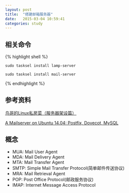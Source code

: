 ```yaml
---
layout: post
title:  "搭建邮箱服务器"
date:   2015-03-04 10:59:41
categories: study
---
```


相关命令
----------------------

{% highlight shell %}

	sudo tasksel install lamp-server

	sudo tasksel install mail-server
	
{% endhighlight %}

参考资料
----------------------
<a href="http://vbird.dic.ksu.edu.tw/linux_server/0380mail_1.php" target="_blank">鸟哥的Linux私房菜（服务器架设篇）</a>

<a href="https://www.exratione.com/2014/05/a-mailserver-on-ubuntu-1404-postfix-dovecot-mysql/" target="_blank">A Mailserver on Ubuntu 14.04: Postfix, Dovecot, MySQL</a>

概念
----------------------

* MUA: Mail User Agent
* MDA: Mail Delivery Agent
* MTA: Mail Transfer Agent
* SMTP: Simple Mail Transfer Protocol(简单邮件传送协议)
* MRA: Mail Retrieval Agent
* POP: Post Office Protocol(邮政服务协议)
* IMAP: Internet Message Access Protocol